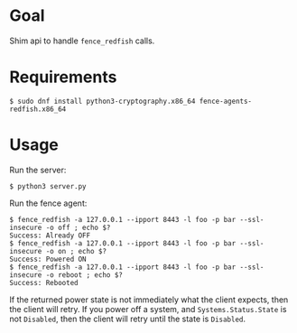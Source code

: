 # Goal

Shim api to handle `fence_redfish` calls.

# Requirements

    $ sudo dnf install python3-cryptography.x86_64 fence-agents-redfish.x86_64

# Usage

Run the server:

    $ python3 server.py

Run the fence agent:

    $ fence_redfish -a 127.0.0.1 --ipport 8443 -l foo -p bar --ssl-insecure -o off ; echo $?
    Success: Already OFF
    $ fence_redfish -a 127.0.0.1 --ipport 8443 -l foo -p bar --ssl-insecure -o on ; echo $?
    Success: Powered ON
    $ fence_redfish -a 127.0.0.1 --ipport 8443 -l foo -p bar --ssl-insecure -o reboot ; echo $?
    Success: Rebooted

If the returned power state is not immediately what the client expects, then the client will retry.
If you power off a system, and `Systems.Status.State` is not `Disabled`, then the client will retry until the state is `Disabled`.
